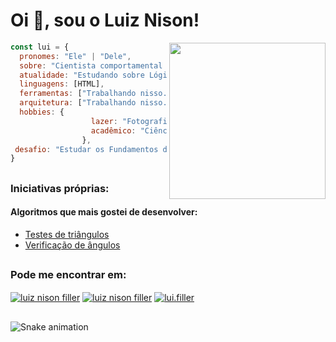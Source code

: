 <h1 align="left">Oi 👋, sou o Luiz Nison!</h1>
<img align='right' src="https://img.freepik.com/vetores-gratis/homem-operacional-laptop-icone-dos-desenhos-animados-ilustracao-pessoas-conceito-de-icone-de-negocios-isolado-estilo-flat-cartoon_138676-1803.jpg?w=740" width="250">

```javascript
const lui = {
  pronomes: "Ele" | "Dele",
  sobre: "Cientista comportamental e psicólogo se aventurando pela programação",
  atualidade: "Estudando sobre Lógica de Programação, Algoritmos, e HTML 5",
  linguagens: [HTML],
  ferramentas: ["Trabalhando nisso..."],
  arquitetura: ["Trabalhando nisso..."],
  hobbies: {
                  lazer: "Fotografia", "Café", "Plantas",
                  acadêmico: "Ciência do Comportamento",
                },
 desafio: "Estudar os Fundamentos de Lógica de Programação. Hiperfoco nos algoritmos."
}
```
<!--- inspirado no README.md da Thaiane Braga(https://github.com/Thaiane/Thaiane/blob/master/README.md) --->

## 
<div>
  <h3 align="left">Iniciativas próprias:</h3>
    <h4>Algoritmos que mais gostei de desenvolver:</h4>  
      <ul>
        <li><a href="https://github.com/luifiller/treinos-pseudocodigos/blob/933fa3d6e3eb51ec1dc4c73f60d159e8ace74b31/folder/procedimentos/TesteTriangulos.ALG">Testes de triângulos</a></li>
        <li><a href="https://github.com/luifiller/treinos-pseudocodigos/blob/933fa3d6e3eb51ec1dc4c73f60d159e8ace74b31/folder/procedimentos/VerificadorAngulos.ALG">Verificação de ângulos</a></li>
      </ul>
 </div>

##
<div>
  <h3 align="left">Pode me encontrar em:</h3>
    <p align="left">
      <a href=mailto:"luiznison.ac@gmail.com" target="blank"><img align="center" src="https://img.shields.io/badge/Gmail-D14836?style=for-the-badge&logo=gmail&logoColor=white" alt="luiz nison filler"/></a>
      <a href="https://www.linkedin.com/in/luiz-nison-filler-17997113b/" target="blank"><img align="center" src="https://img.shields.io/badge/LinkedIn-0077B5?style=for-the-badge&logo=linkedin&logoColor=white" alt="luiz nison filler"/></a>
     <a href="https://instagram.com/lui.filler" target="blank"><img align="center" src="https://img.shields.io/badge/Instagram-E4405F?style=for-the-badge&logo=instagram&logoColor=white" alt="lui.filler"/></a>
    </p>
</div>
  
## 
![Snake animation](https://github.com/luifiller/luifiller/blob/output/github-contribution-grid-snake.svg)

